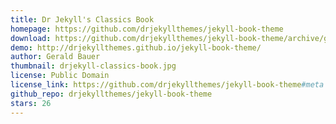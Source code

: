 ```yaml
---
title: Dr Jekyll's Classics Book
homepage: https://github.com/drjekyllthemes/jekyll-book-theme
download: https://github.com/drjekyllthemes/jekyll-book-theme/archive/gh-pages.zip
demo: http://drjekyllthemes.github.io/jekyll-book-theme/
author: Gerald Bauer
thumbnail: drjekyll-classics-book.jpg
license: Public Domain
license_link: https://github.com/drjekyllthemes/jekyll-book-theme#meta
github_repo: drjekyllthemes/jekyll-book-theme
stars: 26
---
```

